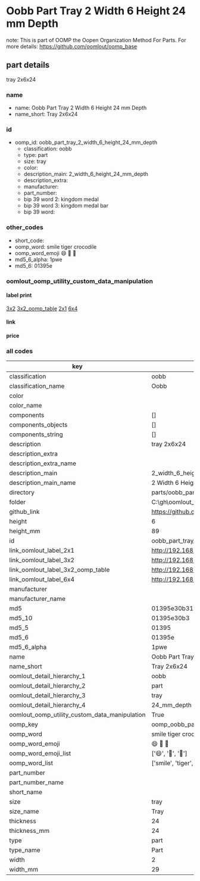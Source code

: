 # Oobb Part Tray 2 Width 6 Height 24 mm Depth  

note: This is part of OOMP the Oopen Organization Method For Parts. For more details: https://github.com/oomlout/oomp_base

##  part details
  



tray 2x6x24



### name
* name: Oobb Part Tray 2 Width 6 Height 24 mm Depth
* name_short: Tray 2x6x24 
### id
* oomp_id: oobb_part_tray_2_width_6_height_24_mm_depth
  * classification: oobb
  * type: part
  * size: tray
  * color: 
  * description_main: 2_width_6_height_24_mm_depth
  * description_extra: 
  * manufacturer: 
  * part_number: 
  * bip 39 word 2: kingdom medal
  * bip 39 word 3: kingdom medal bar
  * bip 39 word: 

### other_codes
* short_code: 
* oomp_word: smile tiger crocodile
* oomp_word_emoji :smile: :tiger: :crocodile:
* md5_6_alpha: 1pwe
* md5_6: 01395e






### oomlout_oomp_utility_custom_data_manipulation
#### label print
[3x2](http://192.168.1.245:1112/?label=oomp%201pwe)
[3x2_oomp_table](http://192.168.1.108:1112/?label=oomp%201pwe)
[2x1](http://192.168.1.242:1112/?label=oomp%201pwe)
[6x4](http://192.168.1.55:1112/?label=oomp%201pwe)    

#### link

                              

#### price







### all codes 
| key | value |  
| --- | --- |  
| classification | oobb |  
| classification_name | Oobb |  
| color |  |  
| color_name |  |  
| components | [] |  
| components_objects | [] |  
| components_string | [] |  
| description | tray 2x6x24 |  
| description_extra |  |  
| description_extra_name |  |  
| description_main | 2_width_6_height_24_mm_depth |  
| description_main_name | 2 Width 6 Height 24 mm Depth |  
| directory | parts/oobb_part_tray_2_width_6_height_24_mm_depth |  
| folder | C:\gh\oomlout_oobb_version_4_generated_parts\things\oobb_part_tray_2_width_6_height_24_mm_depth |  
| github_link | https://github.com/oomlout/oomlout_oomp_part_src/tree/main/parts/oobb_part_tray_2_width_6_height_24_mm_depth |  
| height | 6 |  
| height_mm | 89 |  
| id | oobb_part_tray_2_width_6_height_24_mm_depth |  
| link_oomlout_label_2x1 | http://192.168.1.242:1112/?label=oomp%201pwe |  
| link_oomlout_label_3x2 | http://192.168.1.245:1112/?label=oomp%201pwe |  
| link_oomlout_label_3x2_oomp_table | http://192.168.1.108:1112/?label=oomp%201pwe |  
| link_oomlout_label_6x4 | http://192.168.1.55:1112/?label=oomp%201pwe |  
| manufacturer |  |  
| manufacturer_name |  |  
| md5 | 01395e30b31468eb8adf7a8424e293d5 |  
| md5_10 | 01395e30b3 |  
| md5_5 | 01395 |  
| md5_6 | 01395e |  
| md5_6_alpha | 1pwe |  
| name | Oobb Part Tray 2 Width 6 Height 24 mm Depth |  
| name_short | Tray 2x6x24  |  
| oomlout_detail_hierarchy_1 | oobb |  
| oomlout_detail_hierarchy_2 | part |  
| oomlout_detail_hierarchy_3 | tray |  
| oomlout_detail_hierarchy_4 | 24_mm_depth |  
| oomlout_oomp_utility_custom_data_manipulation | True |  
| oomp_key | oomp_oobb_part_tray_2_width_6_height_24_mm_depth |  
| oomp_word | smile tiger crocodile |  
| oomp_word_emoji | :smile: :tiger: :crocodile: |  
| oomp_word_emoji_list | [':smile:', ':tiger:', ':crocodile:'] |  
| oomp_word_list | ['smile', 'tiger', 'crocodile'] |  
| part_number |  |  
| part_number_name |  |  
| short_name |  |  
| size | tray |  
| size_name | Tray |  
| thickness | 24 |  
| thickness_mm | 24 |  
| type | part |  
| type_name | Part |  
| width | 2 |  
| width_mm | 29 |  
